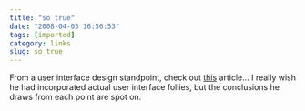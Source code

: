 ```yaml
---
title: "so true"
date: "2008-04-03 16:56:53"
tags: [imported]
category: links
slug: so_true
---
```

	
From a user interface design standpoint, check out <a href="http://www.componenthouse.com/article-21">this</a> article...  I really wish he had incorporated actual user interface follies, but the conclusions he draws from each point are spot on.
